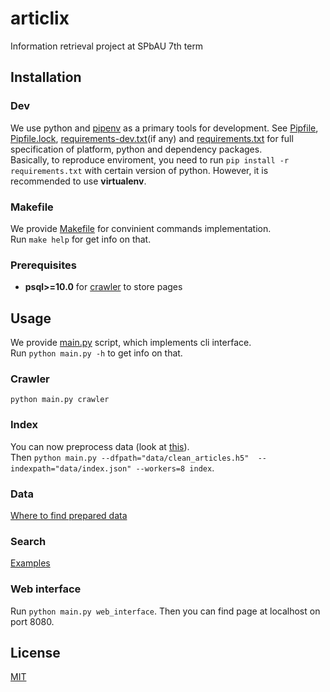 # articlix

Information retrieval project at SPbAU 7th term

## Installation

### Dev

We use python and [pipenv](https://docs.pipenv.org/) as a primary tools for 
development. See [Pipfile](Pipfile), [Pipfile.lock](Pipfile.lock), 
[requirements-dev.txt](requirements-dev.txt)(if any) and
[requirements.txt](requirements.txt) for full specification of 
platform, python and dependency packages.  
Basically, to reproduce enviroment, you need to run `pip install -r 
requirements.txt` with certain version of python. However, it is recommended 
to use **virtualenv**. 

### Makefile

We provide [Makefile](Makefile) for convinient commands implementation.  
Run `make help` for get info on that.

### Prerequisites

* **psql>=10.0** for [crawler](articlix/crawler/crawler.py) to store pages

## Usage

We provide [main.py](main.py) script, which implements cli interface.  
Run `python main.py -h` to get info on that.

### Crawler

`python main.py crawler`

### Index

You can now preprocess data (look at [this](articlix/index/clean.ipynb)).  
Then `python main.py --dfpath="data/clean_articles.h5" 
--indexpath="data/index.json" --workers=8 index`.

### Data

[Where to find prepared data](data/where.txt)

### Search

[Examples](articlix/search/search.ipynb)

### Web interface

Run `python main.py web_interface`. Then you can find page 
at localhost on port 8080.

## License

[MIT](LICENSE)
